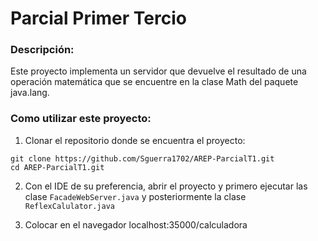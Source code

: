 # Parcial Primer Tercio
### Descripción:
Este proyecto implementa un servidor que devuelve el resultado de una operación matemática que se encuentre en la clase Math del paquete java.lang.

### Como utilizar este proyecto:
1. Clonar el repositorio donde se encuentra el proyecto:
```
git clone https://github.com/Sguerra1702/AREP-ParcialT1.git
cd AREP-ParcialT1.git
```
2. Con el IDE de su preferencia, abrir el proyecto y primero ejecutar las clase ``` FacadeWebServer.java ``` y posteriormente la clase ``` ReflexCalulator.java ```

3. Colocar en el navegador localhost:35000/calculadora
